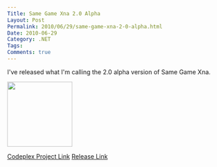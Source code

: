 ```yaml
---
Title: Same Game Xna 2.0 Alpha
Layout: Post
Permalink: 2010/06/29/same-game-xna-2-0-alpha.html
Date: 2010-06-29
Category: .NET
Tags:  
Comments: true
---
```


I've released what I'm calling the 2.0 alpha version of Same Game Xna.

<a href="http://zacharysnow.net/wp-content/uploads/2010/06/SameGameXna-2.0-alpha.png"><img src="http://zacharysnow.net/wp-content/uploads/2010/06/SameGameXna-2.0-alpha-150x150.png" alt="" title="SameGameXna-2.0-alpha" width="150" height="150" class="alignnone size-thumbnail wp-image-335" /></a>

[Codeplex Project Link](http://samegamexna.codeplex.com/)
[Release Link](http://samegamexna.codeplex.com/releases/view/47975)
